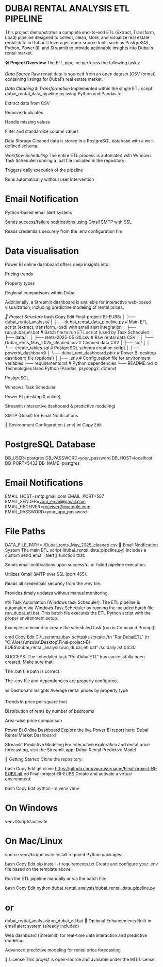 # DUBAI RENTAL ANALYSIS ETL PIPELINE
This project demonstrates a complete end-to-end ETL (Extract, Transform, Load) pipeline designed to collect, clean, store, and visualize real estate rental data in Dubai. It leverages open-source tools such as PostgreSQL, Python, Power BI, and Streamlit to provide actionable insights into Dubai's rental market.

**🛠️ Project Overview**
The ETL pipeline performs the following tasks:

*Data Source*
Raw rental data is sourced from an open dataset (CSV format) containing listings for Dubai's real estate market.

*Data Cleaning & Transformation*
Implemented within the single ETL script dubai_rental_data_pipeline.py using Python and Pandas to:

Extract data from CSV

Remove duplicates

Handle missing values

Filter and standardize column values

Data Storage
Cleaned data is stored in a PostgreSQL database with a well-defined schema.

*Workflow Scheduling*
The entire ETL process is automated with Windows Task Scheduler running a .bat file included in the repository:

Triggers daily execution of the pipeline

Runs automatically without user intervention

# Email Notification
Python-based email alert system:

Sends success/failure notifications using Gmail SMTP with SSL

Reads credentials securely from the .env configuration file

# Data visualisation
Power BI online dashboard offers deep insights into:

Pricing trends

Property types

Regional comparisons within Dubai

Additionally, a Streamlit dashboard is available for interactive web-based visualization, including predictive modeling of rental prices.

*📁 Project Structure*
bash
Copy
Edit
Final-project-BI-EUBS/
│
├── dubai_rental_analysis/
│   ├── dubai_rental_data_pipeline.py     # Main ETL script (extract, transform, load) with email alert integration
│   ├── run_dubai_etl.bat                  # Batch file to run ETL script (used by Task Scheduler)
│   ├── data/
│   │   ├── rents-2025-05-30.csv          # Raw rental data CSV
│   │   └── Dubai_rents_May_2025_cleaned.csv  # Cleaned data CSV
│   ├── sql/
│   │   └── create_tables.sql             # PostgreSQL schema creation script
│
├── powerbi_dashboard/
│   └── dubai_rent_dashboard.pbix         # Power BI desktop dashboard file (optional)
│
├── .env                                   # Configuration file for environment variables
├── requirements.txt                       # Python dependencies
└── README.md
⚙️ Technologies Used
Python (Pandas, psycopg2, dotenv)

PostgreSQL

Windows Task Scheduler

Power BI (desktop & online)

Streamlit (interactive dashboard & predictive modeling)

SMTP (Gmail) for Email Notifications

🔐 Environment Configuration (.env)
ini
Copy
Edit
# PostgreSQL Database
DB_USER=postgres
DB_PASSWORD=your_password
DB_HOST=localhost
DB_PORT=5432
DB_NAME=postgres

# Email Notifications
EMAIL_HOST=smtp.gmail.com
EMAIL_PORT=587
EMAIL_SENDER=your_email@gmail.com
EMAIL_RECEIVER=receiver@example.com
EMAIL_PASSWORD=your_app_password

# File Paths
DATA_FILE_PATH=./Dubai_rents_May_2025_cleaned.csv
📧 Email Notification System
The main ETL script (dubai_rental_data_pipeline.py) includes a custom send_email_alert() function that:

Sends email notifications upon successful or failed pipeline execution.

Utilizes Gmail SMTP over SSL (port 465).

Reads all credentials securely from the .env file.

Provides timely updates without manual monitoring.

#⏰ Task Automation (Windows task Scheduler):
The ETL pipeline is automated via Windows Task Scheduler by running the included batch file run_dubai_etl.bat. This batch file executes the ETL Python script with the proper environment setup.

Example command to create the scheduled task (run in Command Prompt):

cmd
Copy
Edit
C:\Users\mzuba> schtasks /create /tn "RunDubaiETL" /tr "C:\Users\mzuba\Desktop\Final-project-BI-EUBS\dubai_rental_analysis\run_dubai_etl.bat" /sc daily /st 04:30

SUCCESS: The scheduled task "RunDubaiETL" has successfully been created.
Make sure that:

The .bat file path is correct.

The .env file and dependencies are properly configured.

📊 Dashboard Insights
Average rental prices by property type

Trends in price per square foot

Distribution of rents by number of bedrooms

Area-wise price comparison

Power BI Online Dashboard
Explore the live Power BI report here:
Dubai Rental Market Dashboard

Streamlit Predictive Modeling
For interactive exploration and rental price forecasting, visit the Streamlit app:
Dubai Rental Predictive Model

🚀 Getting Started
Clone the repository:

bash
Copy
Edit
git clone https://github.com/yourusername/Final-project-BI-EUBS.git
cd Final-project-BI-EUBS
Create and activate a virtual environment:

bash
Copy
Edit
python -m venv venv
# On Windows
venv\Scripts\activate
# On Mac/Linux
source venv/bin/activate
Install required Python packages:

bash
Copy
Edit
pip install -r requirements.txt
Create and configure your .env file based on the template above.

Run the ETL pipeline manually or via the batch file:

bash
Copy
Edit
python dubai_rental_analysis/dubai_rental_data_pipeline.py
# or
dubai_rental_analysis\run_dubai_etl.bat
🧱 Optional Enhancements
Built-in email alert system (already included)

Web dashboard (Streamlit) for real-time data interaction and predictive modeling

Advanced predictive modeling for rental price forecasting

📌 License
This project is open-source and available under the MIT License.
